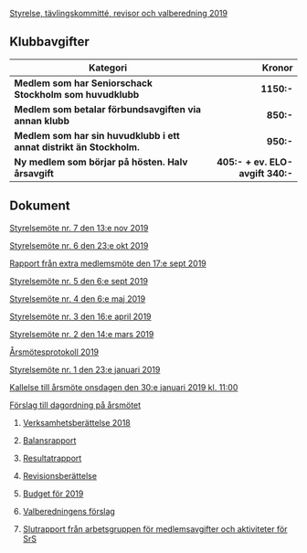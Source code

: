 [Styrelse, tävlingskommitté, revisor och valberedning 2019](SENIOR/htmfiler/seniorstyrelse_2019.pdf)
## Klubbavgifter

Kategori|Kronor
---|---:
<b>Medlem som har Seniorschack Stockholm som huvudklubb</b>|<b>1150:-</b>
<b>Medlem som betalar förbundsavgiften via annan klubb</b>|<b>850:-</b>
<b>Medlem som har sin huvudklubb i ett annat distrikt än Stockholm.</b>|<b>950:-</b>
<b>Ny medlem som börjar på hösten. Halv årsavgift</b>|<b>405:- + ev. ELO-avgift 340:-</b>



## Dokument

[Styrelsemöte nr. 7 den 13:e nov 2019](SENIOR/htmfiler/Protokoll_SrS_nr7_2019.pdf)

[Styrelsemöte nr. 6 den 23:e okt 2019](SENIOR/htmfiler/Protokoll_SrS_nr6_2019.pdf)

[Rapport från extra medlemsmöte den 17:e sept 2019](SENIOR/htmfiler/rapport_medlemsmote_2019.pdf)

[Styrelsemöte nr. 5 den 6:e sept 2019](SENIOR/htmfiler/Protokoll_SrS_nr5_2019.pdf)

[Styrelsemöte nr. 4 den 6:e maj 2019](SENIOR/htmfiler/Protokoll_SrS_nr4_2019.pdf)

[Styrelsemöte nr. 3 den 16:e april 2019](SENIOR/htmfiler/Protokoll_SrS_nr3_2019.pdf)

[Styrelsemöte nr. 2 den 14:e mars 2019](SENIOR/htmfiler/Protokoll_SrS_nr2_2019.pdf)

[Årsmötesprotokoll 2019](SENIOR/htmfiler/arsmote_protokoll_2019.pdf)

[Styrelsemöte nr. 1 den 23:e januari 2019](SENIOR/htmfiler/Protokoll_SrS_nr1_2019.pdf)

[Kallelse till årsmöte onsdagen den 30:e januari 2019 kl. 11:00](SENIOR/htmfiler/kallelse_arsmote_2019.pdf)

[Förslag till dagordning på årsmötet](SENIOR/htmfiler/dagordning_arsmote_2019.pdf)

1. [Verksamhetsberättelse 2018](SENIOR/htmfiler/verksamhet_2018.pdf)

1. [Balansrapport](SENIOR/htmfiler/Balansrapport2018.pdf)

1. [Resultatrapport](SENIOR/htmfiler/Resultatrapport2018.pdf)

1. [Revisionsberättelse](SENIOR/htmfiler/Revisionsberattelse_2018.pdf)

1. [Budget för 2019](SENIOR/htmfiler/budget_2019.pdf)

1. [Valberedningens förslag](SENIOR/htmfiler/Valberedningens_forslag_2019.pdf)

1. [Slutrapport från arbetsgruppen för medlemsavgifter och aktiviteter för SrS](SENIOR/htmfiler/SlutrapportSchackrevC.pdf)

